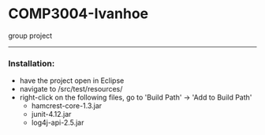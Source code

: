 # COMP3004-Ivanhoe
group project

---
### Installation:
- have the project open in Eclipse
- navigate to /src/test/resources/
- right-click on the following files, go to 'Build Path' -> 'Add to Build Path'
  - hamcrest-core-1.3.jar
  - junit-4.12.jar
  - log4j-api-2.5.jar
